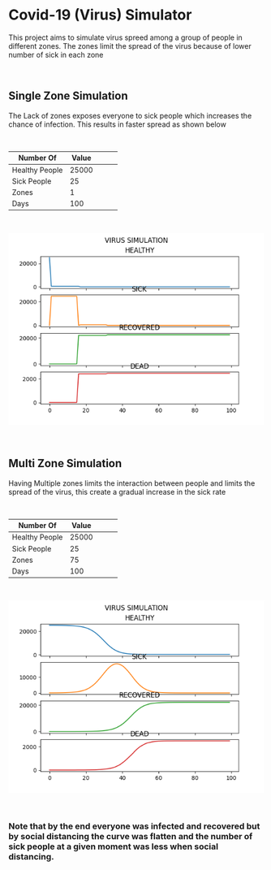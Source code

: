 # Covid-19 (Virus) Simulator

This project aims to simulate virus spreed among a group of people in different zones. The zones limit the spread of the virus because of lower number of sick in each zone

<br />

## Single Zone Simulation

The Lack of zones exposes everyone to sick people which increases the chance of infection. This results in faster spread as shown below

<br />

| Number Of      | Value |   |   |   |
|----------------|-------|---|---|---|
| Healthy People | 25000 |   |   |   |
| Sick People    | 25    |   |   |   |
| Zones          | 1     |   |   |   |
| Days           | 100   |   |   |   |

<br />

![multi_zone_graph](https://github.com/JJAHMEDAMER/virus-simulation/blob/main/singel_zone.png)

<br />

## Multi Zone Simulation
Having Multiple zones limits the interaction between people and limits the spread of the virus, this create a gradual increase in the sick rate

<br />

| Number Of      | Value |   |   |   |
|----------------|-------|---|---|---|
| Healthy People | 25000 |   |   |   |
| Sick People    | 25    |   |   |   |
| Zones          | 75    |   |   |   |
| Days           | 100   |   |   |   |

<br />

![multi_zone_graph](https://github.com/JJAHMEDAMER/virus-simulation/blob/main/multi_zone.png)

<br />

### Note that by the end everyone was infected and recovered but by social distancing the curve was flatten and the number of sick people at a given moment was less when social distancing.


